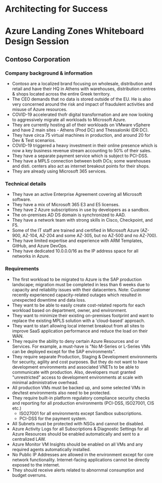 # Architecting for Success

# Azure Landing Zones Whiteboard Design Session

## Contoso Corporation

### Company background & information

- Contoso are a localized brand focusing on wholesale, distribution and retail and have their HQ in Athens with warehouses, distribution centres & shops located across the entire Greek territory.
- The CEO demands that no data is stored outside of the EU. He is also very concerned around the risk and impact of fraudulent activities and misuse of Azure resources.
- COVID-19 accelerated thofr digital transformation and are now looking to aggressively migrate all workloads to Microsoft Azure.
- They are currently hosting all of their workloads on VMware vSphere and have 2 main sites - Athens (Prod DC) and Thessaloniki (DR DC).
- They have circa 75 virtual machines in production, and around 20 for Dev & Test scenarios.
- COVID-19 triggered a heavy investment in their online presence which is now a key business revenue stream accounting to 50% of their sales.
- They have a separate payment service which is subject to PCI-DSS.
- They have a MPLS connection between both DCs; some warehouses and disti. centers also act as internet breakout points for their shops.
- They are already using Microsoft 365 services.

### Technical details

- They have an active Enterprise Agreement covering all Microsoft software.
- They have a mix of Microsoft 365 E3 and E5 licenses.
- They have 2 Azure subscriptions in use by developers as a sandbox.
- The on-premises AD DS domain is synchronized to AAD.
- They have a network team with strong skills in Cisco, Checkpoint, and F5.
- Some of the IT staff are trained and certified in Microsoft Azure (AZ-900, AZ-104, AZ-204 and some AZ-305, but no AZ-500 and no AZ-700).
- They have limited expertise and experience with ARM Templates, GitHub, and Azure DevOps.
- They have dedicated 10.0.0.0/16 as the IP address space for all networks in Azure.

### Requirements

- The first workload to be migrated to Azure is the SAP production landscape; migration must be completed in less than 6 weeks due to capacity and reliability issues with their datacenters. Note: Customer recently experienced capacity-related outages which resulted in unexpected downtime and data loss.
- They want to be able to easily create cost-related reports for each workload based on department, owner, and environment.
- They want to minimize their existing on-premises footprint and want to replace the existing MPLS solution with a 'cloud-based' approach.
- They want to start allowing local internet breakout from all sites to improve SaaS application performance and reduce the load on their WAN.
- They require the ability to deny certain Azure Resources and or Services. For example, a must-have is "No M-Series or L-Series VMs can be deployed except for the SAP environments".
- They require separate Production, Staging & Development environments for security, agility and cost purposes. But they do not want to have development environments and associated VNETs to be able to communicate with production. Also, developers must granted "unrestricted" access to development environments at scale with minimal administrative overhead.
- All production VMs must be backed up, and some selected VMs in dev/test environments also need to be protected.
- They require built-in platform regulatory compliance security checks and reporting for all production environments (PCI-DSS, ISO27001, CIS etc.)
  - ISO27001 for all environments except Sandbox subscriptions.
  - PCI-DSS for the payment system.
- All Subnets must be protected with NSGs and cannot be disabled.
- Azure Activity Logs for all Subscriptions & Diagnostic Settings for all Azure Resources should be enabled automatically and sent to a centralized LAW.
- Azure Monitor VM Insights should be enabled on all VMs and any required agents automatically installed.
- No Public IP Addresses are allowed in the environment except for core network functionality. Internet-facing applications cannot be directly exposed to the internet.
- They should receive alerts related to abnornmal consumption and budget overruns.

